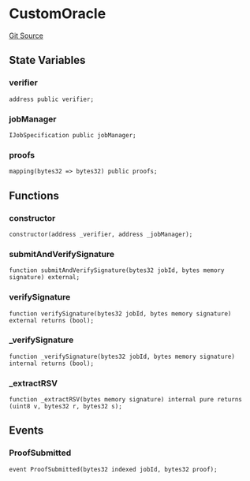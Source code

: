 # CustomOracle
[Git Source](https://github.com/SilasZhr/Oracle-On-chain-SDK/blob/8dfc03f46f3585453ffab61dafc24de4dfde7f13/contracts/src/SimpleOracle.sol)


## State Variables
### verifier

```solidity
address public verifier;
```


### jobManager

```solidity
IJobSpecification public jobManager;
```


### proofs

```solidity
mapping(bytes32 => bytes32) public proofs;
```


## Functions
### constructor


```solidity
constructor(address _verifier, address _jobManager);
```

### submitAndVerifySignature


```solidity
function submitAndVerifySignature(bytes32 jobId, bytes memory signature) external;
```

### verifySignature


```solidity
function verifySignature(bytes32 jobId, bytes memory signature) external returns (bool);
```

### _verifySignature


```solidity
function _verifySignature(bytes32 jobId, bytes memory signature) internal returns (bool);
```

### _extractRSV


```solidity
function _extractRSV(bytes memory signature) internal pure returns (uint8 v, bytes32 r, bytes32 s);
```

## Events
### ProofSubmitted

```solidity
event ProofSubmitted(bytes32 indexed jobId, bytes32 proof);
```

